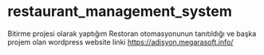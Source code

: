 # restaurant_management_system

Bitirme projesi olarak yaptığım Restoran otomasyonunun tanıtıldığı ve başka projem olan wordpress website linki
https://adisyon.megarasoft.info/
